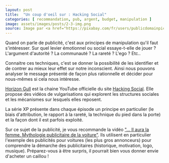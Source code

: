 ```yaml
---
layout: post
title:  "Un coup d'oeil sur : Hacking Social"
categories: [ recommandation, pub, argent, budget, manipulation ]
image: assets/images/posts/2-3-img.png
source: Image par <a href="https://pixabay.com/fr/users/publicdomainpictures-14/?utm_source=link-attribution&amp;utm_medium=referral&amp;utm_campaign=image&amp;utm_content=21603">PublicDomainPictures</a> de <a href="https://pixabay.com/fr/?utm_source=link-attribution&amp;utm_medium=referral&amp;utm_campaign=image&amp;utm_content=21603">Pixabay</a>
---
```


Quand on parle de publicité, c'est aux principes de manipulation qu'il faut s'intéresser. 
Sur quel levier émotionnel ou social essaye-t-elle de jouer ? L'argument d'autorité ? La communauté ? La rareté ? L'ego ? Etc..

Connaitre ces techniques, c'est se donner la possibilité de les identifier et de contrer au mieux leur effet sur notre inconscient. Ainsi nous pouvons analyser le message présenté de façon plus rationnelle et décider pour nous-mêmes si cela nous intéresse.

[Horizon Gull](https://www.youtube.com/c/horizongull) est la chaine YouTube officielle du site [Hacking Social](https://www.hacking-social.com). Elle propose des vidéos de vulgarisations qui explorent les structures sociales et les mécanismes sur lesquels elles reposent.

La série XP présente dans chaque épisode un principe en particulier (le biais d'attribution, le rapport à la rareté, la technique du pied dans la porte) et la façon dont il est parfois exploité.

Sur ce sujet de la publicité, je vous recommande la vidéo ["... Il aura la femme. Mythologie publicitaire de la voiture"](https://www.youtube.com/watch?v=1JQE4YZS1Cg&t=997s). Ils utilisent en particulier l'exemple des publicités pour voitures (les plus gros annonceurs) pour comprendre la démarche des publicitaires (historique, motivation, logo, musique). Préparez-vous à être surpris, il pourrait bien vous donner envie d'acheter un caillou !
